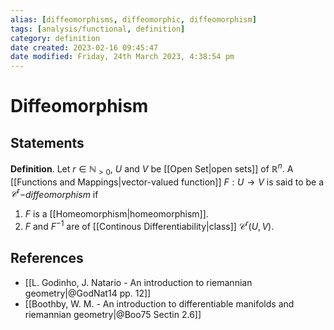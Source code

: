 ```yaml
---
alias: [diffeomorphisms, diffeomorphic, diffeomorphism]
tags: [analysis/functional, definition]
category: definition
date created: 2023-02-16 09:45:47
date modified: Friday, 24th March 2023, 4:38:54 pm
---
```


# Diffeomorphism

## Statements

**Definition**. Let $r\in\mathbb{N}_{>0}$, $U$ and $V$ be [[Open Set|open sets]] of $\mathbb{R}^n$. A [[Functions and Mappings|vector-valued function]] $F:U\to V$ is said to be a _$\mathcal{C}^r-$diffeomorphism_ if
1. $F$ is a [[Homeomorphism|homeomorphism]].
2. $F$ and $F^{-1}$ are of [[Continous Differentiability|class]] $\mathcal{C}^r(U,V)$.

## References

- [[L. Godinho, J. Natario - An introduction to riemannian geometry|@GodNat14 pp. 12]]
- [[Boothby, W. M. - An introduction to differentiable manifolds and riemannian geometry|@Boo75 Sectin 2.6]]